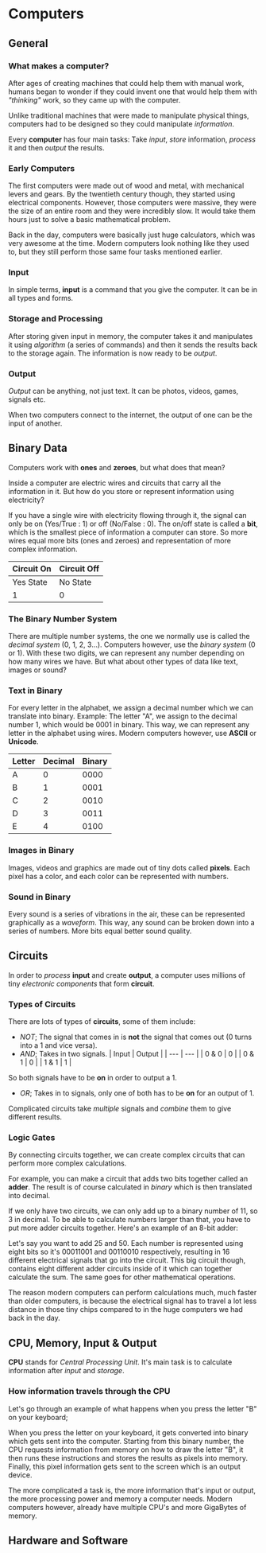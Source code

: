 # Computers

## General

### What makes a computer?

After ages of creating machines that could help them with manual work, humans began to wonder if they could invent one that would help them with *"thinking"* work, so they came up with the computer.

Unlike traditional machines that were made to manipulate physical things, computers had to be designed so they could manipulate *information*.

Every **computer** has four main tasks: Take *input*, *store* information, *process* it and then *output* the results.

### Early Computers

The first computers were made out of wood and metal, with mechanical levers and gears. By the twentieth century though, they started using electrical components. However, those computers were massive, they were the size of an entire room and they were incredibly slow. It would take them hours just to solve a basic mathematical problem.

Back in the day, computers were basically just huge calculators, which was very awesome at the time. Modern computers look nothing like they used to, but they still perform those same four tasks mentioned earlier.

### Input

In simple terms, **input** is a command that you give the computer. It can be in all types and forms.

### Storage and Processing

After storing given input in memory, the computer takes it and manipulates it using *algorithm* (a series of commands) and then it sends the results back to the storage again. The information is now ready to be *output*.

### Output

*Output* can be anything, not just text. It can be photos, videos, games, signals etc.

When two computers connect to the internet, the output of one can be the input of another.

## Binary Data

Computers work with **ones** and **zeroes**, but what does that mean?

Inside a computer are electric wires and circuits that carry all the information in it. But how do you store or represent information using electricity?

If you have a single wire with electricity flowing through it, the signal can only be on (Yes/True : 1) or off (No/False : 0). The on/off state is called a **bit**, which is the smallest piece of information a computer can store. So more wires equal more bits (ones and zeroes) and representation of more complex information.

| Circuit On | Circuit Off |
| --- | --- |
| Yes State | No State |
| 1 | 0 |

### The Binary Number System

There are multiple number systems, the one we normally use is called the *decimal system* (0, 1, 2, 3...). Computers however, use the *binary system* (0 or 1). With these two digits, we can represent any number depending on how many wires we have. But what about other types of data like text, images or sound?

### Text in Binary

For every letter in the alphabet, we assign a decimal number which we can translate into binary. Example: The letter "A", we assign to the decimal number 1, which would be 0001 in binary. This way, we can represent any letter in the alphabet using wires. Modern computers however, use **ASCII** or **Unicode**.

| Letter | Decimal | Binary |
| --- | --- | --- |
| A | 0 | 0000 |
| B | 1 | 0001 |
| C | 2 | 0010 |
| D | 3 | 0011 |
| E | 4 | 0100 | 

### Images in Binary

Images, videos and graphics are made out of tiny dots called **pixels**. Each pixel has a color, and each color can be represented with numbers.

### Sound in Binary

Every sound is a series of vibrations in the air, these can be represented graphically as a *waveform*. This way, any sound can be broken down into a series of numbers. More bits equal better sound quality.

## Circuits

In order to *process* **input** and create **output**, a computer uses millions of tiny *electronic components* that form **circuit**.

### Types of Circuits

There are lots of types of **circuits**, some of them include:

* *NOT*; The signal that comes in is **not** the signal that comes out (0 turns into a 1 and vice versa).
* *AND*; Takes in two signals.
| Input | Output |
| --- | --- |
| 0 & 0 | 0 |
| 0 & 1 | 0 |
| 1 & 1 | 1 |

So both signals have to be **on** in order to output a 1.

* *OR*; Takes in to signals, only one of both has to be **on** for an output of 1.

Complicated circuits take *multiple* signals and *combine* them to give different results.

### Logic Gates

By connecting circuits together, we can create complex circuits that can perform more complex calculations.

For example, you can make a circuit that adds two bits together called an **adder**. The result is of course calculated in *binary* which is then translated into decimal.

If we only have two circuits, we can only add up to a binary number of 11, so 3 in decimal. To be able to calculate numbers larger than that, you have to put more adder circuits together. Here's an example of an 8-bit adder:

Let's say you want to add 25 and 50. Each number is represented using eight bits so it's 00011001 and 00110010 respectively, resulting in 16 different electrical signals that go into the circuit. This big circuit though, contains eight different adder circuits inside of it which can together calculate the sum. The same goes for other mathematical operations.

The reason modern computers can perform calculations much, much faster than older computers, is because the electrical signal has to travel a lot less distance in those tiny chips compared to in the huge computers we had back in the day.

## CPU, Memory, Input & Output

**CPU** stands for *Central Processing Unit*. It's main task is to calculate information after *input* and *storage*.

### How information travels through the CPU

Let's go through an example of what happens when you press the letter "B" on your keyboard;

When you press the letter on your keyboard, it gets converted into binary which gets sent into the computer. Starting from this binary number, the CPU requests information from memory on how to draw the letter "B", it then runs these instructions and stores the results as pixels into memory. Finally, this pixel information gets sent to the screen which is an output device.

The more complicated a task is, the more information that's input or output, the more processing power and memory a computer needs. Modern computers however, already have multiple CPU's and more GigaBytes of memory.

## Hardware and Software

